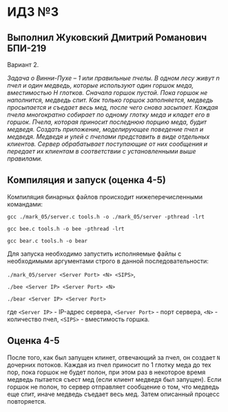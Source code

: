 # ИДЗ №3

## Выполнил Жуковский Дмитрий Романович БПИ-219

Вариант 2. 

*Задача о Винни-Пухе – 1 или правильные пчелы. В одном
лесу живут n пчел и один медведь, которые используют один горшок меда, вместимостью Н глотков. Сначала горшок пустой. Пока
горшок не наполнится, медведь спит. Как только горшок заполняется, медведь просыпается и съедает весь мед, после чего снова
засыпает. Каждая пчела многократно собирает по одному глотку
меда и кладет его в горшок. Пчела, которая приносит последнюю
порцию меда, будит медведя. Создать приложение, моделирующее поведение пчел и медведя. Медведя и улей с пчелами
представить в виде отдельных клиентов. Сервер обрабатывает
поступающие от них сообщения и передает их клиентам в соответствии с установленными выше правилами.*

## Компиляция и запуск (оценка 4-5)

Компиляция бинарных файлов происходит нижеперечисленными командами:

`gcc ./mark_05/server.c tools.h -o ./mark_05/server -pthread -lrt`

`gcc bee.c tools.h -o bee -pthread -lrt`

`gcc bear.c tools.h -o bear`

Для запуска необходимо запустить исполняемые файлы с необходимыми аргументами строго в данной последовательности:

`./mark_05/server <Server Port> <N> <SIPS>`, 

`./bee <Server IP> <Server Port> <N>`

`./bear <Server IP> <Server Port>`

где `<Server IP>` - IP-адрес сервера, `<Server Port>` - порт сервера, `<N>` - количество пчел, `<SIPS>` - вместимость горшка.

## Оценка 4-5
После того, как был запущен клинет, отвечающий за пчел, он создает `N` дочерних потоков. Каждая из пчел приносит по 1 глотку меда до тех пор, пока горшок не будет полон, при этом раз в некоторое время медведь пытается съест мед (если клиент медведя был запущен). Если горшок не полон, то сервер отправляет сообщение о том, что медведь еще спит, иначе медведь съедает весь мед. Затем описанный процесс повторяется.
